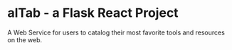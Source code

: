 # alTab - a Flask React Project

A Web Service for users to catalog their most favorite tools and resources on the web.
